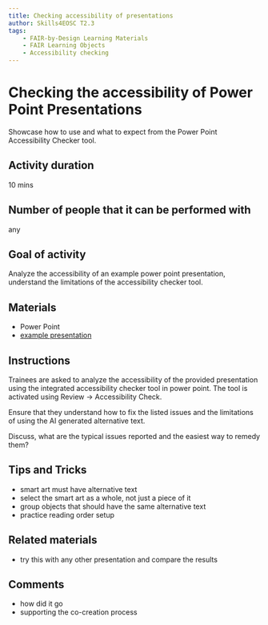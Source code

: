 ```yaml
---
title: Checking accessibility of presentations
author: Skills4EOSC T2.3
tags: 
    - FAIR-by-Design Learning Materials
    - FAIR Learning Objects
    - Accessibility checking
---
```


# Checking the accessibility of Power Point Presentations

Showcase how to use and what to expect from the Power Point Accessibility Checker tool. 

## Activity duration

10 mins

## Number of people that it can be performed with

any

## Goal of activity

Analyze the accessibility of an example power point presentation, understand the limitations of the accessibility checker tool.

## Materials
- Power Point
- [example presentation](https://osf.io/4nq5x/download)

## Instructions

Trainees are asked to analyze the accessibility of the provided presentation using the integrated accessibility checker tool in power point. The tool is activated using Review -> Accessibility Check.

Ensure that they understand how to fix the listed issues and the limitations of using the AI generated alternative text. 

Discuss, what are the typical issues reported and the easiest way to remedy them?


## Tips and Tricks
- smart art must have alternative text
- select the smart art as a whole, not just a piece of it
- group objects that should have the same alternative text
- practice reading order setup

## Related materials
- try this with any other presentation and compare the results

## Comments
- how did it go
- supporting the co-creation process